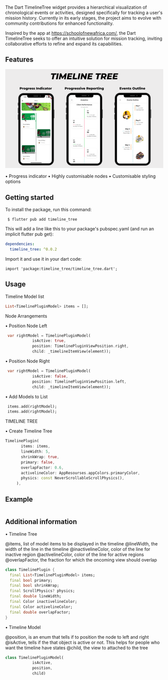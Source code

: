 <!--
This README describes the package. If you publish this package to pub.dev,
this README's contents appear on the landing page for your package.

For information about how to write a good package README, see the guide for
[writing package pages](https://dart.dev/guides/libraries/writing-package-pages).

For general information about developing packages, see the Dart guide for
[creating packages](https://dart.dev/guides/libraries/create-library-packages)
and the Flutter guide for
[developing packages and plugins](https://flutter.dev/developing-packages).
-->

The Dart TimelineTree widget provides a hierarchical visualization of chronological events or activities, designed specifically for tracking a user's mission history. Currently in its early stages, the project aims to evolve with community contributions for enhanced functionality.

Inspired by the app at https://schoolofnewafrica.com/, the Dart TimelineTree seeks to offer an intuitive solution for mission tracking, inviting collaborative efforts to refine and expand its capabilities.


## Features

![timeline_tree](https://github.com/bright2kwame/history_timeline_feed/blob/timeline_tree_plugin/assets/timeline_tree.png)

• Progress indicator 
• Highly customisable nodes 
• Customisable styling options

## Getting started

To install the package, run this command:

```
 $ flutter pub add timeline_tree

```

This will add a line like this to your package's pubspec.yaml (and run an implicit flutter pub get):

```yaml
dependencies:
  timeline_tree: ^0.0.2

```

Import it and use it in your dart code:

```
import 'package:timeline_tree/timeline_tree.dart';

```

## Usage

Timeline Model list

```dart
List<TimelinePluginModel> items = [];
```

Node Arrangements

• Position Node Left 
```dart
 var rightModel = TimelinePluginModel(
            isActive: true,
            position: TimelinePluginViewPosition.right,
            child: _timelineItemView(element));
```
• Position Node Right 

```dart
 var rightModel = TimelinePluginModel(
            isActive: false,
            position: TimelinePluginViewPosition.left,
            child: _timelineItemView(element));
```

• Add Models to List 
```dart
 items.add(rightModel);
 items.add(rightModel);
 ```

TIMELINE TREE

• Create Timeline Tree

 ```dart
TimelinePlugin(
        items: items,
        lineWidth: 5,
        shrinkWrap: true,
        primary: false,
        overlapFactor: 0.6,
        activelineColor: AppResourses.appColors.primaryColor,
        physics: const NeverScrollableScrollPhysics(),
      ),
```

## Example


```dart

```

## Additional information

• Timeline Tree

@items, list of model items to be displayed in the timeline
@lineWidth, the width of the line in the timeline
@inactivelineColor, color of the line for inactive region
@activelineColor, color of the line for active regions
@overlapFactor, the fraction for which the oncoming view should overlap

```dart
class TimelinePlugin {
  final List<TimelinePluginModel> items;
  final bool primary;
  final bool shrinkWrap;
  final ScrollPhysics? physics;
  final double lineWidth;
  final Color inactivelineColor;
  final Color activelineColor;
  final double overlapFactor;
}
```

• Timeline Model

@position, is an enum that tells if to position the node to left and right
@isActive, tells if the that object is active or not. This helps for people who want the timeline have states
@child, the view to attached to the tree

```dart
class TimelinePluginModel(
            isActive,
            position,
            child)
```